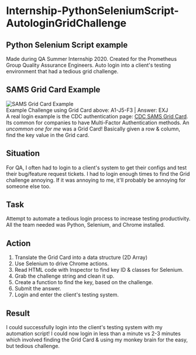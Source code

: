 # Internship-PythonSeleniumScript-AutologinGridChallenge
## Python Selenium Script example
Made during QA Summer Internship 2020.
Created for the Prometheus Group Quality Assurance Engineers.
Auto login into a client's testing environment that had a tedious grid challenge.
## SAMS Grid Card Example
![SAMS Grid Card Example](https://auth.cdc.gov/siteminderagent/forms/images/newgridcard.jpg)  
Example Challenge using Grid Card above: A1-J5-F3 | Answer: EXJ  
A real login example is the CDC authentication page: [CDC SAMS Grid Card](https://auth.cdc.gov/siteminderagent/forms/login.fcc?TYPE=33554433&REALMOID=06-2e4e428f-8768-4f65-a66d-911e49413d9e&GUID=&SMAUTHREASON=0&METHOD=GET&SMAGENTNAME=-SM-VfBllSkkIKR6GkMEZgI2o6e2zk%2fxh2fc%2fe5E0N%2fN98H5LsZWkDhX%2fH618YU%2bV1pFG6Dqc8o%2buj7a7BOjbw3l3DbOwJLzWlX7IAOrlseiUBdD9DB45IS4xFtcl%2fRbqrug&TARGET=-SM-https%3a%2f%2fsams%2ecdc%2egov%2f).
Its common for companies to have Multi-Factor Authentication methods. An *uncommon one for me* was a Grid Card! 
Basically given a row & column, find the key value in the Grid card.
## Situation
For QA, I often had to login to a client's system to get their configs and test their bug/feature request tickets. 
I had to login enough times to find the Grid challenge annoying. If it was annoying to me, it'll probably be annoying for someone else too.
## Task
Attempt to automate a tedious login process to increase testing productivity. All the team needed was Python, Selenium, and Chrome installed.
## Action
1. Translate the Grid Card into a data structure (2D Array)
2. Use Selenium to drive Chrome actions.
3. Read HTML code with Inspector to find key ID & classes for Selenium.
4. Grab the challenge string and clean it up.
5. Create a function to find the key, based on the challenge.
6. Submit the answer.
7. Login and enter the client's testing system.
## Result
I could successfully login into the client's testing system with my automation script! I could now login in less than a minute vs 2-3 minutes which involved finding the Grid Card & using my monkey brain for the easy, but tedious challenge.
